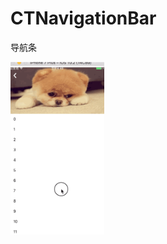 # CTNavigationBar
导航条

<img src="https://github.com/Excalibur-CT/CTNavigationBar/blob/master/00002.gif" width="150">

<gif src="https://github.com/Excalibur-CT/CTNavigationBar/blob/master/0001.gif" width="150">
